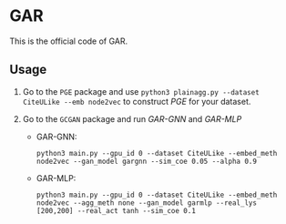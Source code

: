 # GAR
This is the official code of GAR.

## Usage
1. Go to the `PGE` package and use 
`python3 plainagg.py --dataset CiteULike --emb node2vec` 
to construct *PGE* for your dataset.

2. Go to the `GCGAN` package and run *GAR-GNN* and *GAR-MLP*
   - GAR-GNN:
   
      ```python3 main.py --gpu_id 0 --dataset CiteULike --embed_meth node2vec --gan_model gargnn --sim_coe 0.05 --alpha 0.9```

   - GAR-MLP:
   
      ```python3 main.py --gpu_id 0 --dataset CiteULike --embed_meth node2vec --agg_meth none --gan_model garmlp --real_lys [200,200] --real_act tanh --sim_coe 0.1```

   
